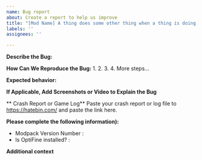 ```yaml
---
name: Bug report
about: Create a report to help us improve
title: "[Mod Name] A thing does some other thing when a thing is doing something."
labels: ''
assignees: ''

---
```


**Describe the Bug:**


**How Can We Reproduce the Bug:**
1.
2.
3.
4.
More steps...

**Expected behavior:**


**If Applicable, Add Screenshots or Video to Explain the Bug**


** Crash Report or Game Log**
Paste your crash report or log file to https://hatebin.com/ and paste the link here.


**Please complete the following information):**
 - Modpack Version Number :
 - Is OptiFine installed? : 

**Additional context**

